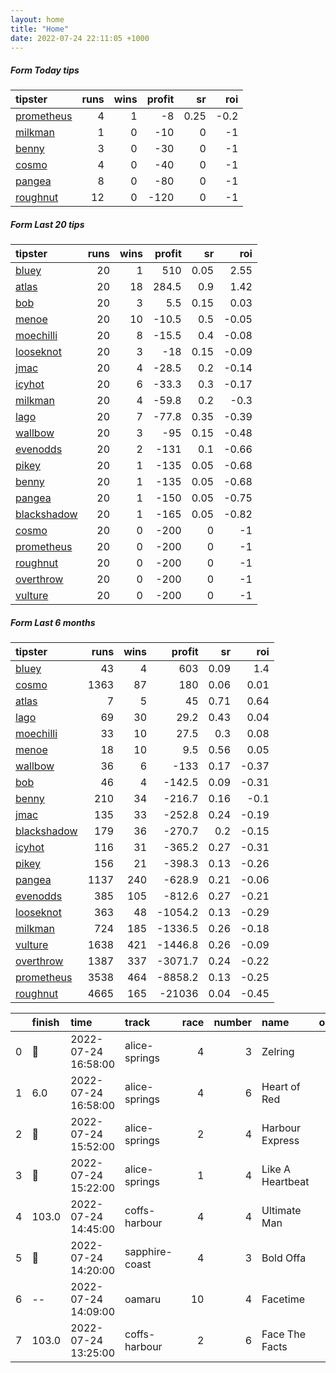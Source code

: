 ```yaml
---   
layout: home  
title: "Home"   
date: 2022-07-24 22:11:05 +1000  
---   
```



##### Form Today tips   

| tipster                                                       |   runs |   wins |   profit |   sr |   roi |
|:--------------------------------------------------------------|-------:|-------:|---------:|-----:|------:|
| [prometheus](https://mrwayneo.github.io/tips/prometheus.html) |      4 |      1 |       -8 | 0.25 |  -0.2 |
| [milkman](https://mrwayneo.github.io/tips/milkman.html)       |      1 |      0 |      -10 | 0    |  -1   |
| [benny](https://mrwayneo.github.io/tips/benny.html)           |      3 |      0 |      -30 | 0    |  -1   |
| [cosmo](https://mrwayneo.github.io/tips/cosmo.html)           |      4 |      0 |      -40 | 0    |  -1   |
| [pangea](https://mrwayneo.github.io/tips/pangea.html)         |      8 |      0 |      -80 | 0    |  -1   |
| [roughnut](https://mrwayneo.github.io/tips/roughnut.html)     |     12 |      0 |     -120 | 0    |  -1   |

##### Form Last 20 tips   

| tipster                                                         |   runs |   wins |   profit |   sr |   roi |
|:----------------------------------------------------------------|-------:|-------:|---------:|-----:|------:|
| [bluey](https://mrwayneo.github.io/tips/bluey.html)             |     20 |      1 |    510   | 0.05 |  2.55 |
| [atlas](https://mrwayneo.github.io/tips/atlas.html)             |     20 |     18 |    284.5 | 0.9  |  1.42 |
| [bob](https://mrwayneo.github.io/tips/bob.html)                 |     20 |      3 |      5.5 | 0.15 |  0.03 |
| [menoe](https://mrwayneo.github.io/tips/menoe.html)             |     20 |     10 |    -10.5 | 0.5  | -0.05 |
| [moechilli](https://mrwayneo.github.io/tips/moechilli.html)     |     20 |      8 |    -15.5 | 0.4  | -0.08 |
| [looseknot](https://mrwayneo.github.io/tips/looseknot.html)     |     20 |      3 |    -18   | 0.15 | -0.09 |
| [jmac](https://mrwayneo.github.io/tips/jmac.html)               |     20 |      4 |    -28.5 | 0.2  | -0.14 |
| [icyhot](https://mrwayneo.github.io/tips/icyhot.html)           |     20 |      6 |    -33.3 | 0.3  | -0.17 |
| [milkman](https://mrwayneo.github.io/tips/milkman.html)         |     20 |      4 |    -59.8 | 0.2  | -0.3  |
| [lago](https://mrwayneo.github.io/tips/lago.html)               |     20 |      7 |    -77.8 | 0.35 | -0.39 |
| [wallbow](https://mrwayneo.github.io/tips/wallbow.html)         |     20 |      3 |    -95   | 0.15 | -0.48 |
| [evenodds](https://mrwayneo.github.io/tips/evenodds.html)       |     20 |      2 |   -131   | 0.1  | -0.66 |
| [pikey](https://mrwayneo.github.io/tips/pikey.html)             |     20 |      1 |   -135   | 0.05 | -0.68 |
| [benny](https://mrwayneo.github.io/tips/benny.html)             |     20 |      1 |   -135   | 0.05 | -0.68 |
| [pangea](https://mrwayneo.github.io/tips/pangea.html)           |     20 |      1 |   -150   | 0.05 | -0.75 |
| [blackshadow](https://mrwayneo.github.io/tips/blackshadow.html) |     20 |      1 |   -165   | 0.05 | -0.82 |
| [cosmo](https://mrwayneo.github.io/tips/cosmo.html)             |     20 |      0 |   -200   | 0    | -1    |
| [prometheus](https://mrwayneo.github.io/tips/prometheus.html)   |     20 |      0 |   -200   | 0    | -1    |
| [roughnut](https://mrwayneo.github.io/tips/roughnut.html)       |     20 |      0 |   -200   | 0    | -1    |
| [overthrow](https://mrwayneo.github.io/tips/overthrow.html)     |     20 |      0 |   -200   | 0    | -1    |
| [vulture](https://mrwayneo.github.io/tips/vulture.html)         |     20 |      0 |   -200   | 0    | -1    |

##### Form Last 6 months   

| tipster                                                         |   runs |   wins |   profit |   sr |   roi |
|:----------------------------------------------------------------|-------:|-------:|---------:|-----:|------:|
| [bluey](https://mrwayneo.github.io/tips/bluey.html)             |     43 |      4 |    603   | 0.09 |  1.4  |
| [cosmo](https://mrwayneo.github.io/tips/cosmo.html)             |   1363 |     87 |    180   | 0.06 |  0.01 |
| [atlas](https://mrwayneo.github.io/tips/atlas.html)             |      7 |      5 |     45   | 0.71 |  0.64 |
| [lago](https://mrwayneo.github.io/tips/lago.html)               |     69 |     30 |     29.2 | 0.43 |  0.04 |
| [moechilli](https://mrwayneo.github.io/tips/moechilli.html)     |     33 |     10 |     27.5 | 0.3  |  0.08 |
| [menoe](https://mrwayneo.github.io/tips/menoe.html)             |     18 |     10 |      9.5 | 0.56 |  0.05 |
| [wallbow](https://mrwayneo.github.io/tips/wallbow.html)         |     36 |      6 |   -133   | 0.17 | -0.37 |
| [bob](https://mrwayneo.github.io/tips/bob.html)                 |     46 |      4 |   -142.5 | 0.09 | -0.31 |
| [benny](https://mrwayneo.github.io/tips/benny.html)             |    210 |     34 |   -216.7 | 0.16 | -0.1  |
| [jmac](https://mrwayneo.github.io/tips/jmac.html)               |    135 |     33 |   -252.8 | 0.24 | -0.19 |
| [blackshadow](https://mrwayneo.github.io/tips/blackshadow.html) |    179 |     36 |   -270.7 | 0.2  | -0.15 |
| [icyhot](https://mrwayneo.github.io/tips/icyhot.html)           |    116 |     31 |   -365.2 | 0.27 | -0.31 |
| [pikey](https://mrwayneo.github.io/tips/pikey.html)             |    156 |     21 |   -398.3 | 0.13 | -0.26 |
| [pangea](https://mrwayneo.github.io/tips/pangea.html)           |   1137 |    240 |   -628.9 | 0.21 | -0.06 |
| [evenodds](https://mrwayneo.github.io/tips/evenodds.html)       |    385 |    105 |   -812.6 | 0.27 | -0.21 |
| [looseknot](https://mrwayneo.github.io/tips/looseknot.html)     |    363 |     48 |  -1054.2 | 0.13 | -0.29 |
| [milkman](https://mrwayneo.github.io/tips/milkman.html)         |    724 |    185 |  -1336.5 | 0.26 | -0.18 |
| [vulture](https://mrwayneo.github.io/tips/vulture.html)         |   1638 |    421 |  -1446.8 | 0.26 | -0.09 |
| [overthrow](https://mrwayneo.github.io/tips/overthrow.html)     |   1387 |    337 |  -3071.7 | 0.24 | -0.22 |
| [prometheus](https://mrwayneo.github.io/tips/prometheus.html)   |   3538 |    464 |  -8858.2 | 0.13 | -0.25 |
| [roughnut](https://mrwayneo.github.io/tips/roughnut.html)       |   4665 |    165 | -21036   | 0.04 | -0.45 |

|    | finish            | time                | track          |   race |   number | name             |   odds | tipster      |
|---:|:------------------|:--------------------|:---------------|-------:|---------:|:-----------------|-------:|:-------------|
|  0 | :3rd_place_medal: | 2022-07-24 16:58:00 | alice-springs  |      4 |        3 | Zelring          |    3.1 | benny,pangea |
|  1 | 6.0               | 2022-07-24 16:58:00 | alice-springs  |      4 |        6 | Heart of Red     |   21   | pangea       |
|  2 | :2nd_place_medal: | 2022-07-24 15:52:00 | alice-springs  |      2 |        4 | Harbour Express  |    3.9 | benny,pangea |
|  3 | :2nd_place_medal: | 2022-07-24 15:22:00 | alice-springs  |      1 |        4 | Like A Heartbeat |    3.5 | pangea       |
|  4 | 103.0             | 2022-07-24 14:45:00 | coffs-harbour  |      4 |        4 | Ultimate Man     |    5.5 | pangea       |
|  5 | :2nd_place_medal: | 2022-07-24 14:20:00 | sapphire-coast |      4 |        3 | Bold Offa        |    5.5 | milkman      |
|  6 | --                | 2022-07-24 14:09:00 | oamaru         |     10 |        4 | Facetime         |    4   | benny,pangea |
|  7 | 103.0             | 2022-07-24 13:25:00 | coffs-harbour  |      2 |        6 | Face The Facts   |   41   | cosmo,bob    |